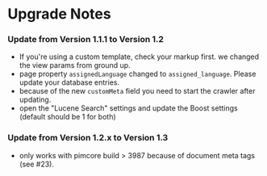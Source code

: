 # Upgrade Notes

### Update from Version 1.1.1 to Version 1.2

- If you're using a custom template, check your markup first. we changed the view params from ground up.
- page property `assignedLanguage` changed to `assigned_language`. Please update your database entries.
- because of the new `customMeta` field you need to start the crawler after updating.
- open the "Lucene Search" settings and update the Boost settings (default should be 1 for both)

### Update from Version 1.2.x to Version 1.3

- only works with pimcore build > 3987 because of document meta tags (see #23).